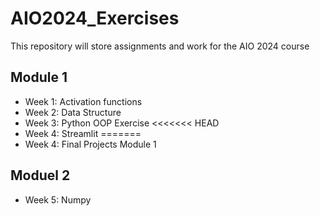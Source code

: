 # AIO2024_Exercises

This repository will store assignments and work for the AIO 2024 course

## Module 1
- Week 1: Activation functions
- Week 2: Data Structure
- Week 3: Python OOP Exercise
<<<<<<< HEAD
- Week 4: Streamlit
=======
- Week 4: Final Projects Module 1

## Moduel 2
- Week 5: Numpy

